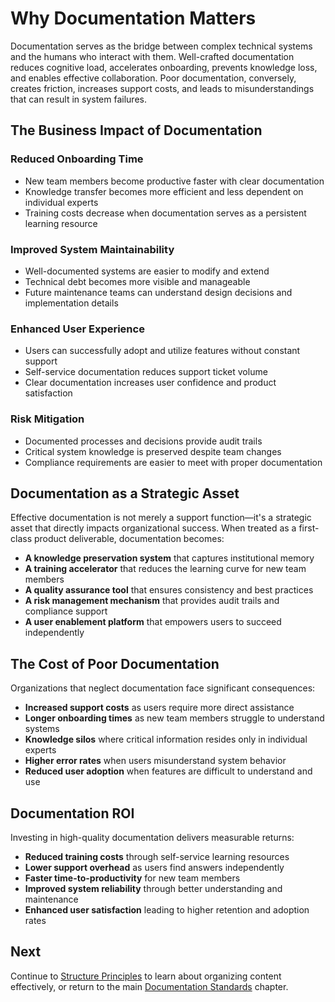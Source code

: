 # Why Documentation Matters

Documentation serves as the bridge between complex technical systems and the humans who interact with them. Well-crafted documentation reduces cognitive load, accelerates onboarding, prevents knowledge loss, and enables effective collaboration. Poor documentation, conversely, creates friction, increases support costs, and leads to misunderstandings that can result in system failures.

## The Business Impact of Documentation

### Reduced Onboarding Time

- New team members become productive faster with clear documentation
- Knowledge transfer becomes more efficient and less dependent on individual experts
- Training costs decrease when documentation serves as a persistent learning resource

### Improved System Maintainability

- Well-documented systems are easier to modify and extend
- Technical debt becomes more visible and manageable
- Future maintenance teams can understand design decisions and implementation details

### Enhanced User Experience

- Users can successfully adopt and utilize features without constant support
- Self-service documentation reduces support ticket volume
- Clear documentation increases user confidence and product satisfaction

### Risk Mitigation

- Documented processes and decisions provide audit trails
- Critical system knowledge is preserved despite team changes
- Compliance requirements are easier to meet with proper documentation

## Documentation as a Strategic Asset

Effective documentation is not merely a support function—it's a strategic asset that directly impacts organizational success. When treated as a first-class product deliverable, documentation becomes:

- **A knowledge preservation system** that captures institutional memory
- **A training accelerator** that reduces the learning curve for new team members
- **A quality assurance tool** that ensures consistency and best practices
- **A risk management mechanism** that provides audit trails and compliance support
- **A user enablement platform** that empowers users to succeed independently

## The Cost of Poor Documentation

Organizations that neglect documentation face significant consequences:

- **Increased support costs** as users require more direct assistance
- **Longer onboarding times** as new team members struggle to understand systems
- **Knowledge silos** where critical information resides only in individual experts
- **Higher error rates** when users misunderstand system behavior
- **Reduced user adoption** when features are difficult to understand and use

## Documentation ROI

Investing in high-quality documentation delivers measurable returns:

- **Reduced training costs** through self-service learning resources
- **Lower support overhead** as users find answers independently
- **Faster time-to-productivity** for new team members
- **Improved system reliability** through better understanding and maintenance
- **Enhanced user satisfaction** leading to higher retention and adoption rates

## Next

Continue to [Structure Principles](./documentation-02-structure-principles.md) to learn about organizing content effectively, or return to the main [Documentation Standards](./documentation.md) chapter.
